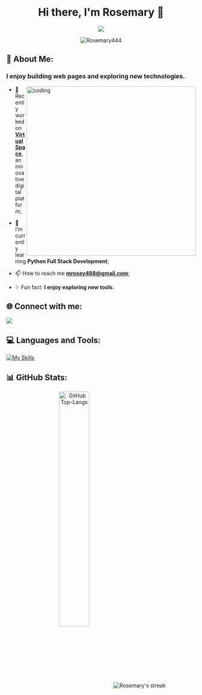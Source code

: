 <h1 align="center">Hi there, I'm Rosemary 👋</h1>

<p align="center">
  <a href="https://github.com/DenverCoder1/readme-typing-svg">
    <img src="https://readme-typing-svg.herokuapp.com?font=Fira+Code&size=28&color=800080&center=true&vCenter=true&lines=Passionate+Web+Developer&effect=typing">
  </a>
</p>
<p align="center"> <img src="https://komarev.com/ghpvc/?username=Rosemary444&label=Profile%20views&color=0e75b6&style=flat" alt="Rosemary444" /> </p>


## 💫 About Me:
<h3>I enjoy building web pages and exploring new technologies.</h3>
<img align="right" alt="coding" width="450" src="https://mir-s3-cdn-cf.behance.net/project_modules/disp/601014116770475.6068beff4640a.gif">

- 🔭 Recently worked on **[Virtual Space](https://github.com/Rosemary444)**, an innovative digital platform;<br>
- 🧠 I’m currently learning **Python Full Stack Development**;<br>

- 📫 How to reach me **mrosey488@gmail.com**;<br>
- ✨ Fun fact: **I enjoy exploring new tools**.<br>
  
## 🌐 Connect with me:
<p align="left">
  <a href="linkedin.com/in/rose-mary-r-7304291a0/">
    <img src="https://img.icons8.com/color/48/000000/linkedin.png"/>
  </a>
</p>

## 💻 Languages and Tools:
[![My Skills](https://skillicons.dev/icons?i=python,html,css,javascript,django,git,github,mysql,vscode&perline=8)](https://skillicons.dev)

## 📊 GitHub Stats:
<p align="center">
  <img src="https://github-readme-stats.vercel.app/api/top-langs/?username=Rosemary444&layout=compact&theme=nightowl&hide_border=true&langs_count=10" alt="GitHub Top-Langs" align="center" width="40%" />
  <img alt="Rosemary's streak" src="https://github-readme-streak-stats.herokuapp.com/?user=Rosemary444&theme=nightowl&hide_border=true" align="center"/>
</p>
